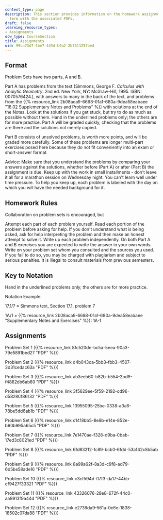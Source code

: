 ```yaml
---
content_type: page
description: This section provides information on the homework assignments of the
  term with the associated PDFs.
draft: false
learning_resource_types:
- Assignments
ocw_type: CourseSection
title: Assignments
uid: 99ca73d7-5be7-449d-b0a2-2b7311257be4
---
```

## Format

Problem Sets have two parts, A and B.

Part A has problems from the text (Simmons, George F. *Calculus with Analytic Geometry*. 2nd ed. New York, NY: McGraw-Hill, 1995. ISBN: 0070576424.), with answers to many in the back of the text, and problems from the {{% resource_link 2b08aca9-6668-01a1-680a-9dea58eabaee "18.02 Supplementary Notes and Problems" %}} with solutions at the end of the Notes. Look at the solutions if you get stuck, but try to do as much as possible without them. Hand in the underlined problems only; the others are for more practice. Part A will be graded quickly, checking that the problems are there and the solutions not merely copied.

Part B consists of unsolved problems, is worth more points, and will be graded more carefully. Some of these problems are longer multi-part exercises posed here because they do not fit conveniently into an exam or short-answer format.

Advice: Make sure that you understand the problems by comparing your answers against the solutions, whether before (Part A) or after (Part B) the assignment is due. Keep up with the work in small installments - don't leave it all for a marathon session on Wednesday night. You can't learn well under time pressure. To help you keep up, each problem is labeled with the day on which you will have the needed background for it.

## Homework Rules

Collaboration on problem sets is encouraged, but

Attempt each part of each problem yourself. Read each portion of the problem before asking for help. If you don't understand what is being asked, ask for help interpreting the problem and then make an honest attempt to solve it. Write up each problem independently. On both Part A and B exercises you are expected to write the answer in your own words. Write on your problem set whom you consulted and the sources you used. If you fail to do so, you may be charged with plagiarism and subject to serious penalties. It is illegal to consult materials from previous semesters.

## Key to Notation

Hand in the underlined problems only; the others are for more practice.

Notation Example:

17.1/7 = Simmons text, Section 17.1, problem 7

1A/1 = {{% resource_link 2b08aca9-6668-01a1-680a-9dea58eabaee "Supplementary Notes and Exercises" %}}: 1A-1

## Assignments

Problem Set 1 ({{% resource_link 8fc520de-bc5a-5eea-90a3-79e5891bed27 "PDF" %}})

Problem Set 2 ({{% resource_link d4b043ca-5bb3-fbb3-4507-3d31cedac63a "PDF" %}})

Problem Set 3 ({{% resource_link ab3eeb60-b82b-b554-2bd9-f4882db6ab80 "PDF" %}})

Problem Set 4 ({{% resource_link 3f5629ee-5f59-2192-cd96-d58280f86132 "PDF" %}})

Problem Set 5 ({{% resource_link 13955095-25be-0338-a3a6-78be5dd6ab1b "PDF" %}})

Problem Set 6 ({{% resource_link c1418bb5-8e6b-e14e-852e-b90b995a65c5 "PDF" %}})

Problem Set 7 ({{% resource_link 7e1470ae-f328-d9ba-0bab-17ed3c8021ed "PDF" %}})

Problem Set 8 ({{% resource_link 6fd63212-fc89-bcb0-6fdd-53a142c8b5ab "PDF" %}})

Problem Set 9 ({{% resource_link 8a99a62f-8a3d-c9f8-ad79-6d5be58ade16 "PDF" %}})

Problem Set 10 ({{% resource_link c3cf594d-07f3-da17-44bb-cf9427f33321 "PDF" %}})

Problem Set 11 ({{% resource_link 43326076-28e8-672f-44c0-aa9913f9a44d "PDF" %}})

Problem Set 12 ({{% resource_link e2736da9-561a-0e6e-1838-18502c07da88 "PDF" %}})